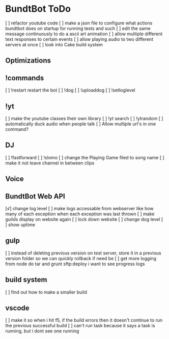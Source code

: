 # BundtBot ToDo

[ ] refactor youtube code
[ ] make a json file to configure what actions bundtbot does on startup
  for running tests and such
[ ] edit the same message continuously to do a ascii art animation
[ ] allow multiple different text responses to certain events
[ ] allow playing audio to two different servers at once
[ ] look into Cake build system

## Optimizations

## !commands

[ ] !restart
  restart the bot
[ ] !dog
[ ] !uploaddog
[ ] !setloglevel

## !yt

[ ] make the youtube classes their own library
[ ] !yt search
[ ] !ytrandom
[ ] automatically duck audio when people talk
[ ] Allow multiple url's in one command?

## DJ

[ ] !fastforward
[ ] !slomo
[ ] change the Playing Game filed to song name
[ ] make it not leave channel in between clips

## Voice

## BundtBot Web API

[√] change log level
[ ] make logs accessable from webserver
  like how many of each exception
  when each exception was last thrown
[ ] make guilds display on website again
[ ] lock down website
[ ] change dog level
[ ] show uptime

## gulp

[ ] instead of deleting previous version on test server, store it in a previous version folder so we can quickly rollback if need be
[ ] get more logging from node do tar and grunt sftp:deploy
  i want to see progress logs

## build system

[ ] find out how to make a smaller build

## vscode

[ ] make it so when i hit f5, if the build errors then it doesn't continue to run the previous successful build
[ ] can't run task because it says a task is running, but i dont see one running